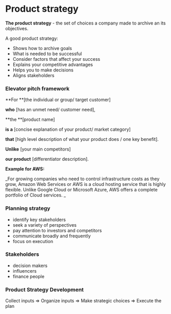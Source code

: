 # Product strategy

**The product strategy** -  the set of choices a company made to archive an its objectives.

A good product strategy:

* Shows how to archive goals
* What is needed to be successful&#x20;
* Consider factors that affect your success&#x20;
* Explains your competitive advantages
* Helps you to make decisions
* Aligns stakeholders

### **Elevator pitch framework**

**For **\[the individual or group/ target customer]

**who** \[has an unmet need/ customer need],

**the **\[product name]

**is a** \[concise explanation of your product/ market category]

**that** \[high level description of what your product does / one key benefit].

**Unlike** \[your main competitors]

**our product** \[differentiator description].



**Example for AWS:**

_For growing companies who need to control infrastructure costs as they grow, Amazon Web Services or AWS is a cloud hosting service that is highly flexible. Unlike Google Cloud or Microsoft Azure, AWS offers a complete portfolio of Cloud services. _

### Planning strategy

* identify key stakeholders
* seek a variety of perspectives
* pay attention to investors and competitors&#x20;
* communicate broadly and frequently
* focus on execution

### Stakeholders

* decision makers
* influencers
* finance people

### Product Strategy Development

Collect inputs => Organize inputs => Make strategic choices => Execute the plan



